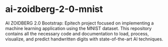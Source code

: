 # ai-zoidberg-2-0-mnist
AI ZOIDBERG 2.0 Bootstrap: Epitech project focused on implementing a machine learning application using the MNIST dataset. This repository contains all the necessary code and documentation to load, process, visualize, and predict handwritten digits with state-of-the-art AI techniques.
